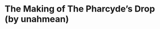 <!--
id: 22384049463
link: http://tumblr.atmos.org/post/22384049463/the-making-of-the-pharcydes-drop-by-unahmean
slug: the-making-of-the-pharcydes-drop-by-unahmean
date: Fri May 04 2012 08:09:31 GMT-0700 (PDT)
publish: 2012-05-04
tags: 
title: The Making of The Pharcyde&#8217;s Drop (by unahmean)
-->


The Making of The Pharcyde&#8217;s Drop (by unahmean)
=====================================================



